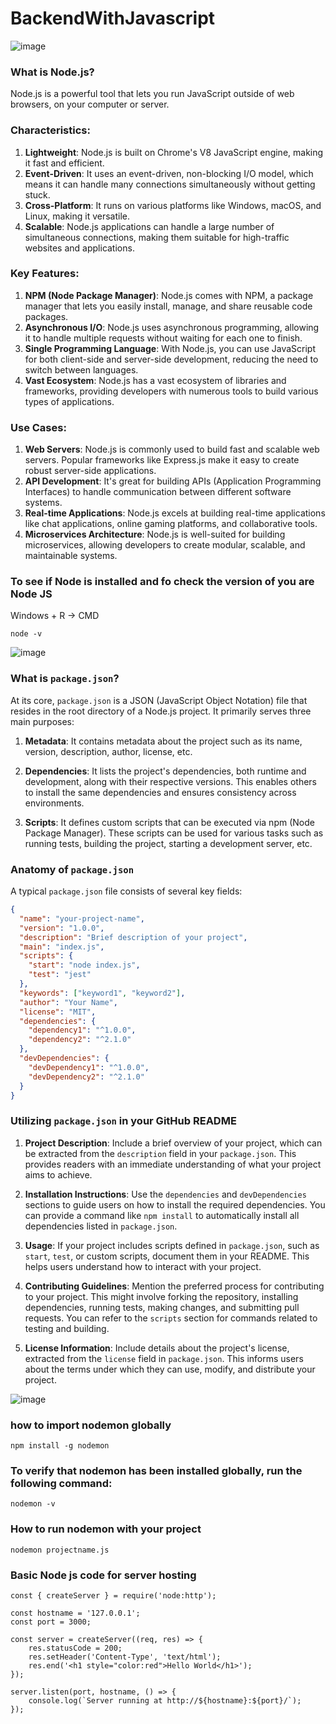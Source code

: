 # BackendWithJavascript
![image](https://github.com/Asifekhlaque/BackendWithJavascript/assets/132199879/ba3f4ba5-cb0b-4fa3-a7e5-43089bce97fe)

### What is Node.js?
Node.js is a powerful tool that lets you run JavaScript outside of web browsers, on your computer or server.

### Characteristics:
1. **Lightweight**: Node.js is built on Chrome's V8 JavaScript engine, making it fast and efficient.
2. **Event-Driven**: It uses an event-driven, non-blocking I/O model, which means it can handle many connections simultaneously without getting stuck.
3. **Cross-Platform**: It runs on various platforms like Windows, macOS, and Linux, making it versatile.
4. **Scalable**: Node.js applications can handle a large number of simultaneous connections, making them suitable for high-traffic websites and applications.

### Key Features:
1. **NPM (Node Package Manager)**: Node.js comes with NPM, a package manager that lets you easily install, manage, and share reusable code packages.
2. **Asynchronous I/O**: Node.js uses asynchronous programming, allowing it to handle multiple requests without waiting for each one to finish.
3. **Single Programming Language**: With Node.js, you can use JavaScript for both client-side and server-side development, reducing the need to switch between languages.
4. **Vast Ecosystem**: Node.js has a vast ecosystem of libraries and frameworks, providing developers with numerous tools to build various types of applications.

### Use Cases:
1. **Web Servers**: Node.js is commonly used to build fast and scalable web servers. Popular frameworks like Express.js make it easy to create robust server-side applications.
2. **API Development**: It's great for building APIs (Application Programming Interfaces) to handle communication between different software systems.
3. **Real-time Applications**: Node.js excels at building real-time applications like chat applications, online gaming platforms, and collaborative tools.
4. **Microservices Architecture**: Node.js is well-suited for building microservices, allowing developers to create modular, scalable, and maintainable systems.

### To see if Node is installed and fo check the version of you are Node JS
Windows + R -> CMD 
```
node -v
```
![image](https://github.com/Asifekhlaque/BackendWithJavascript/assets/132199879/93211896-7325-4d65-bf29-dbe0d0aa3d91)


### What is `package.json`?

At its core, `package.json` is a JSON (JavaScript Object Notation) file that resides in the root directory of a Node.js project. It primarily serves three main purposes:

1. **Metadata**: It contains metadata about the project such as its name, version, description, author, license, etc.
   
2. **Dependencies**: It lists the project's dependencies, both runtime and development, along with their respective versions. This enables others to install the same dependencies and ensures consistency across environments.

3. **Scripts**: It defines custom scripts that can be executed via npm (Node Package Manager). These scripts can be used for various tasks such as running tests, building the project, starting a development server, etc.

### Anatomy of `package.json`

A typical `package.json` file consists of several key fields:

```json
{
  "name": "your-project-name",
  "version": "1.0.0",
  "description": "Brief description of your project",
  "main": "index.js",
  "scripts": {
    "start": "node index.js",
    "test": "jest"
  },
  "keywords": ["keyword1", "keyword2"],
  "author": "Your Name",
  "license": "MIT",
  "dependencies": {
    "dependency1": "^1.0.0",
    "dependency2": "^2.1.0"
  },
  "devDependencies": {
    "devDependency1": "^1.0.0",
    "devDependency2": "^2.1.0"
  }
}
```

### Utilizing `package.json` in your GitHub README

1. **Project Description**: Include a brief overview of your project, which can be extracted from the `description` field in your `package.json`. This provides readers with an immediate understanding of what your project aims to achieve.

2. **Installation Instructions**: Use the `dependencies` and `devDependencies` sections to guide users on how to install the required dependencies. You can provide a command like `npm install` to automatically install all dependencies listed in `package.json`.

3. **Usage**: If your project includes scripts defined in `package.json`, such as `start`, `test`, or custom scripts, document them in your README. This helps users understand how to interact with your project.

4. **Contributing Guidelines**: Mention the preferred process for contributing to your project. This might involve forking the repository, installing dependencies, running tests, making changes, and submitting pull requests. You can refer to the `scripts` section for commands related to testing and building.

5. **License Information**: Include details about the project's license, extracted from the `license` field in `package.json`. This informs users about the terms under which they can use, modify, and distribute your project.

![image](https://github.com/Asifekhlaque/BackendWithJavascript/assets/132199879/743975d3-061a-4f8b-b7af-8ed8cf5000f7)
### how to import nodemon globally
```npm
npm install -g nodemon
```
### To verify that nodemon has been installed globally, run the following command:
```npm
nodemon -v
```
### How to run nodemon with your project
```
nodemon projectname.js
```
### Basic Node js code for server hosting
```
const { createServer } = require('node:http');

const hostname = '127.0.0.1';
const port = 3000;

const server = createServer((req, res) => {
    res.statusCode = 200;
    res.setHeader('Content-Type', 'text/html');
    res.end('<h1 style="color:red">Hello World</h1>');
});

server.listen(port, hostname, () => {
    console.log(`Server running at http://${hostname}:${port}/`);
});
```
